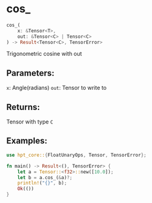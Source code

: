 # cos_
```rust
cos_(
    x: &Tensor<T>, 
    out: &Tensor<C> | Tensor<C>
) -> Result<Tensor<C>, TensorError>
```
Trigonometric cosine with out
## Parameters:
`x`: Angle(radians)
`out`: Tensor to write to
## Returns:
Tensor with type `C`
## Examples:
```rust
use hpt_core::{FloatUnaryOps, Tensor, TensorError};

fn main() -> Result<(), TensorError> {
    let a = Tensor::<f32>::new([10.0]);
    let b = a.cos_(&a)?;
    println!("{}", b);
    Ok(())
}
```